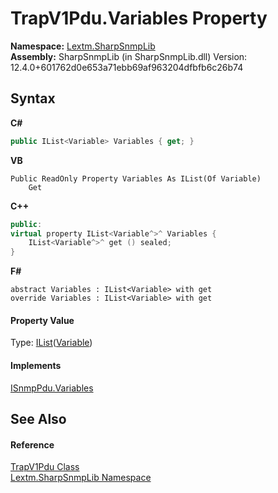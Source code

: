 # TrapV1Pdu.Variables Property 
 

**Namespace:**&nbsp;<a href="N_Lextm_SharpSnmpLib">Lextm.SharpSnmpLib</a><br />**Assembly:**&nbsp;SharpSnmpLib (in SharpSnmpLib.dll) Version: 12.4.0+601762d0e653a71ebb69af963204dfbfb6c26b74

## Syntax

**C#**<br />
``` C#
public IList<Variable> Variables { get; }
```

**VB**<br />
``` VB
Public ReadOnly Property Variables As IList(Of Variable)
	Get
```

**C++**<br />
``` C++
public:
virtual property IList<Variable^>^ Variables {
	IList<Variable^>^ get () sealed;
}
```

**F#**<br />
``` F#
abstract Variables : IList<Variable> with get
override Variables : IList<Variable> with get
```


#### Property Value
Type: <a href="https://docs.microsoft.com/dotnet/api/system.collections.generic.ilist-1" target="_blank" rel="noopener noreferrer">IList</a>(<a href="T_Lextm_SharpSnmpLib_Variable">Variable</a>)

#### Implements
<a href="P_Lextm_SharpSnmpLib_ISnmpPdu_Variables">ISnmpPdu.Variables</a><br />

## See Also


#### Reference
<a href="T_Lextm_SharpSnmpLib_TrapV1Pdu">TrapV1Pdu Class</a><br /><a href="N_Lextm_SharpSnmpLib">Lextm.SharpSnmpLib Namespace</a><br />